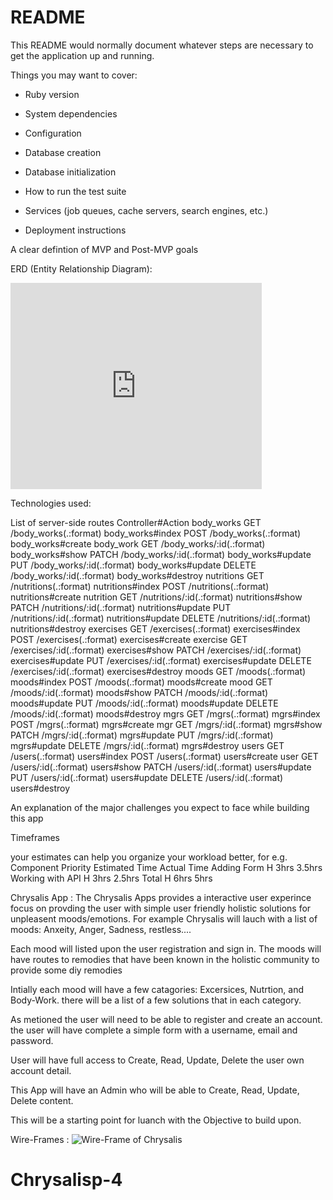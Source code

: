 # README

This README would normally document whatever steps are necessary to get the
application up and running.

Things you may want to cover:

* Ruby version

* System dependencies

* Configuration

* Database creation

* Database initialization

* How to run the test suite

* Services (job queues, cache servers, search engines, etc.)

* Deployment instructions


A clear defintion of MVP and Post-MVP goals



ERD (Entity Relationship Diagram):

<iframe src="https://cacoo.com/diagrams/pMYrP2NRippmlnXH/view?si=9EDA1&w=400&h=300" width="402" height="330" frameborder="0" scrolling="no"></iframe>

Technologies used:

List of server-side routes
Controller#Action
body_works GET    /body_works(.:format)                                                                    body_works#index
            POST   /body_works(.:format)                                                                    body_works#create
body_work GET    /body_works/:id(.:format)                                                                body_works#show
            PATCH  /body_works/:id(.:format)                                                                body_works#update
            PUT    /body_works/:id(.:format)                                                                body_works#update
            DELETE /body_works/:id(.:format)                                                                body_works#destroy
nutritions GET    /nutritions(.:format)                                                                    nutritions#index
            POST   /nutritions(.:format)                                                                    nutritions#create
nutrition GET    /nutritions/:id(.:format)                                                                nutritions#show
            PATCH  /nutritions/:id(.:format)                                                                nutritions#update
            PUT    /nutritions/:id(.:format)                                                                nutritions#update
            DELETE /nutritions/:id(.:format)                                                                nutritions#destroy
exercises GET    /exercises(.:format)                                                                     exercises#index
            POST   /exercises(.:format)                                                                     exercises#create
    exercise GET    /exercises/:id(.:format)                                                                 exercises#show
            PATCH  /exercises/:id(.:format)                                                                 exercises#update
            PUT    /exercises/:id(.:format)                                                                 exercises#update
            DELETE /exercises/:id(.:format)                                                                 exercises#destroy
    moods GET    /moods(.:format)                                                                         moods#index
            POST   /moods(.:format)                                                                         moods#create
        mood GET    /moods/:id(.:format)                                                                     moods#show
            PATCH  /moods/:id(.:format)                                                                     moods#update
            PUT    /moods/:id(.:format)                                                                     moods#update
            DELETE /moods/:id(.:format)                                                                     moods#destroy
        mgrs GET    /mgrs(.:format)                                                                          mgrs#index
            POST   /mgrs(.:format)                                                                          mgrs#create
        mgr GET    /mgrs/:id(.:format)                                                                      mgrs#show
            PATCH  /mgrs/:id(.:format)                                                                      mgrs#update
            PUT    /mgrs/:id(.:format)                                                                      mgrs#update
            DELETE /mgrs/:id(.:format)                                                                      mgrs#destroy
    users GET    /users(.:format)                                                                         users#index
            POST   /users(.:format)                                                                         users#create
        user GET    /users/:id(.:format)                                                                     users#show
            PATCH  /users/:id(.:format)                                                                     users#update
            PUT    /users/:id(.:format)                                                                     users#update
            DELETE /users/:id(.:format)                                                                     users#destroy

An explanation of the major challenges you expect to face while building this app

Timeframes

your estimates can help you organize your workload better, for e.g.
Component	Priority	Estimated Time	Actual Time
Adding Form	H	3hrs	3.5hrs
Working with API	H	3hrs	2.5hrs
Total	H	6hrs	5hrs



Chrysalis App : The Chrysalis Apps provides a interactive user experince focus on provding the user with simple user friendly holistic solutions for unpleasent moods/emotions. For example Chrysalis will lauch with a list of moods: Anxeity, Anger, Sadness, restless.... 

Each mood will listed upon the user registration and sign in.  The moods will have routes to remodies that have been known in the holistic community to provide some diy remodies

Intially each mood will have a few catagories: Excersices, Nutrtion, and Body-Work. there will be a list of a few solutions that in each category.


As metioned the user will need to be able to register and create an account. the user will have complete a simple form with a username, email and password. 

User will have full access to Create, Read, Update, Delete the user own account detail.

This App will have an Admin who will be able to Create, Read, Update, Delete content.

This will be a starting point for luanch with the Objective to build upon.

Wire-Frames : ![Wire-Frame of Chrysalis](https://octodex.github.com/images/yaktocat.png)

# Chrysalisp-4
